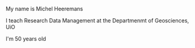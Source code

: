 My name is Michel Heeremans

I teach Research Data Management at the Departmenmt of Geosciences, UiO

I'm 50 years old

